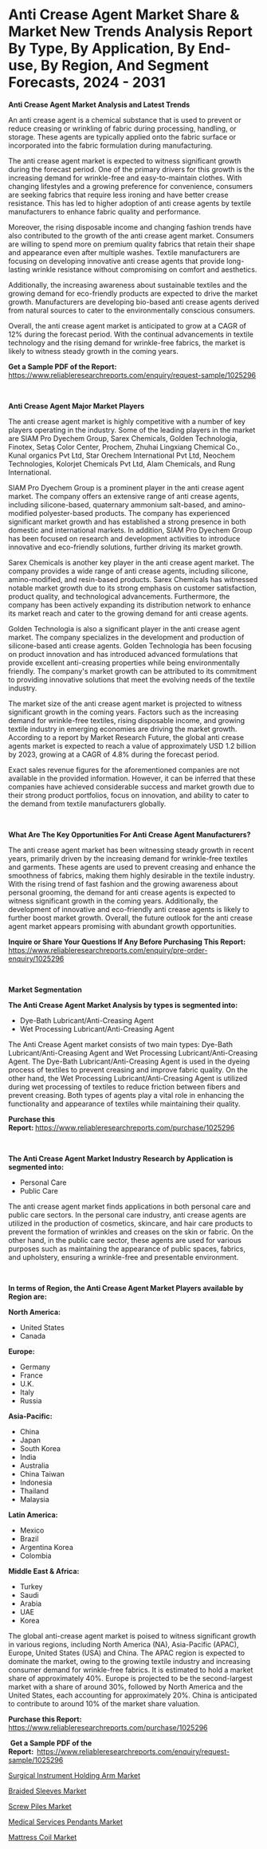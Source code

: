 <p><h1>Anti Crease Agent Market Share & Market New Trends Analysis Report By Type, By Application, By End-use, By Region, And Segment Forecasts, 2024 - 2031</h1></p><p><strong>Anti Crease Agent Market Analysis and Latest Trends</strong></p>
<p><p>An anti crease agent is a chemical substance that is used to prevent or reduce creasing or wrinkling of fabric during processing, handling, or storage. These agents are typically applied onto the fabric surface or incorporated into the fabric formulation during manufacturing.</p><p>The anti crease agent market is expected to witness significant growth during the forecast period. One of the primary drivers for this growth is the increasing demand for wrinkle-free and easy-to-maintain clothes. With changing lifestyles and a growing preference for convenience, consumers are seeking fabrics that require less ironing and have better crease resistance. This has led to higher adoption of anti crease agents by textile manufacturers to enhance fabric quality and performance.</p><p>Moreover, the rising disposable income and changing fashion trends have also contributed to the growth of the anti crease agent market. Consumers are willing to spend more on premium quality fabrics that retain their shape and appearance even after multiple washes. Textile manufacturers are focusing on developing innovative anti crease agents that provide long-lasting wrinkle resistance without compromising on comfort and aesthetics.</p><p>Additionally, the increasing awareness about sustainable textiles and the growing demand for eco-friendly products are expected to drive the market growth. Manufacturers are developing bio-based anti crease agents derived from natural sources to cater to the environmentally conscious consumers.</p><p>Overall, the anti crease agent market is anticipated to grow at a CAGR of 12% during the forecast period. With the continual advancements in textile technology and the rising demand for wrinkle-free fabrics, the market is likely to witness steady growth in the coming years.</p></p>
<p><strong>Get a Sample PDF of the Report:&nbsp;</strong> <a href="https://www.reliableresearchreports.com/enquiry/request-sample/1025296">https://www.reliableresearchreports.com/enquiry/request-sample/1025296</a></p>
<p>&nbsp;</p>
<p><strong>Anti Crease Agent Major Market Players</strong></p>
<p><p>The anti crease agent market is highly competitive with a number of key players operating in the industry. Some of the leading players in the market are SIAM Pro Dyechem Group, Sarex Chemicals, Golden Technologia, Finotex, Setaş Color Center, Prochem, Zhuhai Lingxiang Chemical Co., Kunal organics Pvt Ltd, Star Orechem International Pvt Ltd, Neochem Technologies, Kolorjet Chemicals Pvt Ltd, Alam Chemicals, and Rung International.</p><p>SIAM Pro Dyechem Group is a prominent player in the anti crease agent market. The company offers an extensive range of anti crease agents, including silicone-based, quaternary ammonium salt-based, and amino-modified polyester-based products. The company has experienced significant market growth and has established a strong presence in both domestic and international markets. In addition, SIAM Pro Dyechem Group has been focused on research and development activities to introduce innovative and eco-friendly solutions, further driving its market growth.</p><p>Sarex Chemicals is another key player in the anti crease agent market. The company provides a wide range of anti crease agents, including silicone, amino-modified, and resin-based products. Sarex Chemicals has witnessed notable market growth due to its strong emphasis on customer satisfaction, product quality, and technological advancements. Furthermore, the company has been actively expanding its distribution network to enhance its market reach and cater to the growing demand for anti crease agents.</p><p>Golden Technologia is also a significant player in the anti crease agent market. The company specializes in the development and production of silicone-based anti crease agents. Golden Technologia has been focusing on product innovation and has introduced advanced formulations that provide excellent anti-creasing properties while being environmentally friendly. The company's market growth can be attributed to its commitment to providing innovative solutions that meet the evolving needs of the textile industry.</p><p>The market size of the anti crease agent market is projected to witness significant growth in the coming years. Factors such as the increasing demand for wrinkle-free textiles, rising disposable income, and growing textile industry in emerging economies are driving the market growth. According to a report by Market Research Future, the global anti crease agents market is expected to reach a value of approximately USD 1.2 billion by 2023, growing at a CAGR of 4.8% during the forecast period.</p><p>Exact sales revenue figures for the aforementioned companies are not available in the provided information. However, it can be inferred that these companies have achieved considerable success and market growth due to their strong product portfolios, focus on innovation, and ability to cater to the demand from textile manufacturers globally.</p></p>
<p>&nbsp;</p>
<p><strong>What Are The Key Opportunities For Anti Crease Agent Manufacturers?</strong></p>
<p><p>The anti crease agent market has been witnessing steady growth in recent years, primarily driven by the increasing demand for wrinkle-free textiles and garments. These agents are used to prevent creasing and enhance the smoothness of fabrics, making them highly desirable in the textile industry. With the rising trend of fast fashion and the growing awareness about personal grooming, the demand for anti crease agents is expected to witness significant growth in the coming years. Additionally, the development of innovative and eco-friendly anti crease agents is likely to further boost market growth. Overall, the future outlook for the anti crease agent market appears promising with abundant growth opportunities.</p></p>
<p><strong>Inquire or Share Your Questions If Any Before Purchasing This Report:</strong> <a href="https://www.reliableresearchreports.com/enquiry/pre-order-enquiry/1025296">https://www.reliableresearchreports.com/enquiry/pre-order-enquiry/1025296</a></p>
<p>&nbsp;</p>
<p><strong>Market Segmentation</strong></p>
<p><strong>The Anti Crease Agent Market Analysis by types is segmented into:</strong></p>
<p><ul><li>Dye-Bath Lubricant/Anti-Creasing Agent</li><li>Wet Processing Lubricant/Anti-Creasing Agent</li></ul></p>
<p><p>The Anti Crease Agent market consists of two main types: Dye-Bath Lubricant/Anti-Creasing Agent and Wet Processing Lubricant/Anti-Creasing Agent. The Dye-Bath Lubricant/Anti-Creasing Agent is used in the dyeing process of textiles to prevent creasing and improve fabric quality. On the other hand, the Wet Processing Lubricant/Anti-Creasing Agent is utilized during wet processing of textiles to reduce friction between fibers and prevent creasing. Both types of agents play a vital role in enhancing the functionality and appearance of textiles while maintaining their quality.</p></p>
<p><strong>Purchase this Report:&nbsp;</strong><a href="https://www.reliableresearchreports.com/purchase/1025296">https://www.reliableresearchreports.com/purchase/1025296</a></p>
<p>&nbsp;</p>
<p><strong>The Anti Crease Agent Market Industry Research by Application is segmented into:</strong></p>
<p><ul><li>Personal Care</li><li>Public Care</li></ul></p>
<p><p>The anti crease agent market finds applications in both personal care and public care sectors. In the personal care industry, anti crease agents are utilized in the production of cosmetics, skincare, and hair care products to prevent the formation of wrinkles and creases on the skin or fabric. On the other hand, in the public care sector, these agents are used for various purposes such as maintaining the appearance of public spaces, fabrics, and upholstery, ensuring a wrinkle-free and presentable environment.</p></p>
<p>&nbsp;</p>
<p><strong>In terms of Region, the Anti Crease Agent Market Players available by Region are:</strong></p>
<p>
    <p> <strong> North America: </strong>
        <ul>
            <li>United States</li>
            <li>Canada</li>
        </ul>
        </p> 
    <p> <strong> Europe: </strong>
        <ul>
            <li>Germany</li>
            <li>France</li>
            <li>U.K.</li>
            <li>Italy</li>
            <li>Russia</li>
        </ul>
        </p> 
    <p> <strong> Asia-Pacific: </strong>
        <ul>
            <li>China</li>
            <li>Japan</li>
            <li>South Korea</li>
            <li>India</li>
            <li>Australia</li>
            <li>China Taiwan</li>
            <li>Indonesia</li>
            <li>Thailand</li>
            <li>Malaysia</li>
        </ul>
        </p> 
    <p> <strong> Latin America: </strong>
        <ul>
            <li>Mexico</li>
            <li>Brazil</li>
            <li>Argentina Korea</li>
            <li>Colombia</li>
        </ul>
        </p> 
    <p> <strong> Middle East & Africa: </strong>
        <ul>
            <li>Turkey</li>
            <li>Saudi</li>
            <li>Arabia</li>
            <li>UAE</li>
            <li>Korea</li>
        </ul>
    </p>
    </p>
<p><p>The global anti-crease agent market is poised to witness significant growth in various regions, including North America (NA), Asia-Pacific (APAC), Europe, United States (USA) and China. The APAC region is expected to dominate the market, owing to the growing textile industry and increasing consumer demand for wrinkle-free fabrics. It is estimated to hold a market share of approximately 40%. Europe is projected to be the second-largest market with a share of around 30%, followed by North America and the United States, each accounting for approximately 20%. China is anticipated to contribute to around 10% of the market share valuation.</p></p>
<p><strong>Purchase this Report: </strong><a href="https://www.reliableresearchreports.com/purchase/1025296">https://www.reliableresearchreports.com/purchase/1025296</a></p>
<p>&nbsp;<strong>Get a Sample PDF of the Report:&nbsp;&nbsp;</strong><a href="https://www.reliableresearchreports.com/enquiry/request-sample/1025296">https://www.reliableresearchreports.com/enquiry/request-sample/1025296</a></p>
<p><strong></strong></p>
<p><p><a href="https://github.com/Triciasol/Market-Research-Report-List-1/blob/main/surgical-instrument-holding-arm-market.md">Surgical Instrument Holding Arm Market</a></p><p><a href="https://medium.com/@benjaminchavez7555/analyzing-braided-sleeves-market-global-industry-perspective-and-forecast-2024-to-2031-a9f1ca44b9bf">Braided Sleeves Market</a></p><p><a href="https://medium.com/@benjaminchavez7555/screw-piles-market-insight-market-trends-growth-forecasted-from-2024-to-2031-119f5ee6428c">Screw Piles Market</a></p><p><a href="https://github.com/jhcraigie/Market-Research-Report-List-1/blob/main/medical-services-pendants-market.md">Medical Services Pendants Market</a></p><p><a href="https://medium.com/@benjaminchavez7555/mattress-coil-market-share-evolution-and-market-growth-trends-2024-2031-6903c2b6ff18">Mattress Coil Market</a></p></p>